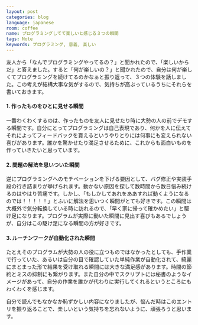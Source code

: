 ```yaml
---
layout: post
categories: blog
language: japanese
room: coffee
name: プログラミングしてて楽しいと感じる３つの瞬間
tags: Note
keywords: プログラミング, 意義, 楽しい
---
```


友人から「なんでプログラミングやってるの？」と聞かれたので、「楽しいからだ」と答えました。すると「何が楽しいの？」と聞かれたので、自分は何が楽しくてプログラミングを続けてるのかなぁと振り返って、３つの体験を話しました。この考えが結構大事な気がするので、気持ちが高ぶっているうちにそれらを書いておきます。

#### 1. 作ったものをひとに見せる瞬間

一番わくわくするのは、作ったものを友人に見せたり時に大勢の人の前でデモする瞬間です。自分にとってプログラミングは自己表現であり、何かを人に伝えてそれによってフィードバックを貰えるというやりとりには何事にも変えられない喜びがあります。誰かを驚かせたり満足させるために、これからも面白いものを作っていきたいと思っています。

#### 2. 問題の解法を思いついた瞬間

逆にプログラミングへのモチベーションを下げる要因として、バグ修正や実装手段の行き詰まりが挙げられます。動かない原因を探して数時間から数日悩み続けるのはやはり苦痛です。しかし、「もしかしてあれをああすれば動くようになるのでは！！！！！」とふいに解法を思いつく瞬間がとても好きです。この瞬間は大概外で気分転換している時に訪れるので、「早く家に帰って確かめたい」と駆け足になります。プログラムが実際に動いた瞬間に見出す喜びもあるでしょうが、自分はこの駆け足になる瞬間の方が好きです。

#### 3. ルーチンワークが自動化された瞬間

たとえそのプログラムが大勢の人の役に立つものではなかったとしても、手作業で行っていた、あるいは自分の目で確認していた単純作業が自動化されて、綺麗にまとまった形で結果を受け取れる瞬間には大きな満足感があります。時間の節約とミスの抑制にも繋がります。また自分の中でスクリプトには秘書のようなイメージがあって、自分の作業を誰かが代わりに実行してくれるというところにもわくわくを感じます。

自分で読んでもなかなか恥ずかしい内容になりましたが、悩んだ時はこのエントリを振り返ることで、楽しいという気持ちを忘れないように、頑張ろうと思います。
